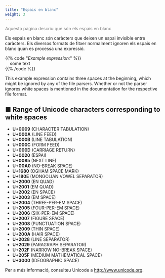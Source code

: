 ```yaml
---
title: "Espais en blanc"
weight: 3
---
```

<font color="Gray">Aquesta pàgina descriu què són els espais en blanc.</font>

Els espais en blanc són caràcters que deixen un espai invisible entre caràcters. Els diversos formats de fitxer normalment ignoren els espais en blanc quan es processa una expressió.

{{% code "*Example expression:*" %}}  
&nbsp;&nbsp;&nbsp;&nbsp;some text  
{{% /code %}}

This example expression contains three spaces at the beginning, which might be ignored by any of the file parsers. Whether or not the parser ignores white spaces is mentioned in the documentation for the respective file format.

## ■ Range of Unicode characters corresponding to white spaces

- **U+0009** (CHARACTER TABULATION)
- **U+000A** (LINE FEED)
- **U+000B** (LINE TABULATION)
- **U+000C** (FORM FEED)
- **U+000D** (CARRIAGE RETURN)
- **U+0020** (ESPAI)
- **U+0085** (NEXT LINE)
- **U+00A0** (NO-BREAK SPACE)
- **U+1680** (OGHAM SPACE MARK)
- **U+180E** (MONGOLIAN VOWEL SEPARATOR)
- **U+2000** (EN QUAD)
- **U+2001** (EM QUAD)
- **U+2002** (EN SPACE)
- **U+2003** (EM SPACE)
- **U+2004** (THREE-PER-EM SPACE)
- **U+2005** (FOUR-PER-EM SPACE)
- **U+2006** (SIX-PER-EM SPACE)
- **U+2007** (FIGURE SPACE)
- **U+2008** (PUNCTUATION SPACE)
- **U+2009** (THIN SPACE)
- **U+200A** (HAIR SPACE)
- **U+2028** (LINE SEPARATOR)
- **U+2029** (PARAGRAPH SEPARATOR)
- **U+202F** (NARROW NO-BREAK SPACE)
- **U+205F** (MEDIUM MATHEMATICAL SPACE)
- **U+3000** (IDEOGRAPHIC SPACE)

Per a més informació, consulteu Unicode a http://www.unicode.org.